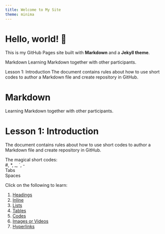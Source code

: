 ```yaml
---
title: Welcome to My Site
theme: minima
---
```


# Hello, world! 👋

This is my GitHub Pages site built with **Markdown** and a **Jekyll theme**.

Markdown
Learning Markdown together with other participants.

Lesson 1: Introduction
The document contains rules about how to use short codes to author a Markdown file and create repository in GitHub.

# Markdown
Learning Markdown together with other participants. 


# Lesson 1: Introduction
The document contains rules about how to use short codes to author a Markdown file and create repository in GitHub. 

The magical short codes:   
#, *, _, `, -   
Tabs   
Spaces   

Click on the following to learn:
1. [Headings](UG/Getting_started/heading.md)
2. [Inline](Working_with_markdown/../UG/Working_with_markdown/inline.md)
3. [Lists](lists.md)
4. [Tables](table.md)
5. [Codes](codes.md)
6. [Images or Videos](image.md)
7. [Hyperlinks](hyperlinks.md)
